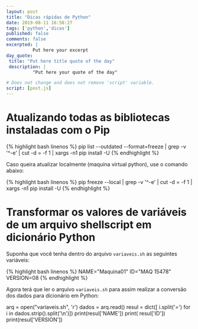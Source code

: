 ```yaml
---
layout: post
title: "Dicas rápidas de Python"
date: 2019-08-11 16:58:27
tags: ['python','dicas']
published: false
comments: false
excerpted: |
          Put here your excerpt
day_quote:
 title: "Put here title quote of the day"
 description: |
          "Put here your quote of the day"

# Does not change and does not remove 'script' variable.
script: [post.js]
---
```


<!-- Write from here your post !!! -->

# Atualizando todas as bibliotecas instaladas com o Pip

{% highlight bash linenos %}
pip list --outdated --format=freeze | grep -v '^\-e' | cut -d = -f 1  | xargs -n1 pip install -U
{% endhighlight %}

Caso queira atualizar localmente (maquina virtual python), use o comando abaixo:

{% highlight bash linenos %}
pip freeze --local | grep -v '^\-e' | cut -d = -f 1  | xargs -n1 pip install -U
{% endhighlight %}

# Transformar os valores de variáveis de um arquivo shellscript em dicionário Python

Suponha que você tenha dentro do arquivo `variaveis.sh` as seguintes variáveis:

{% highlight bash linenos %}
NAME="Maquina01"
ID="MAQ 15478"
VERSION=08
{% endhighlight %}

Agora terá que ler o arquivo `variaveis.sh` para assim realizar a conversão dos dados para dicionário em Python:

arq = open("variaveis.sh", 'r')
dados = arq.read()
resul = dict([ i.split('=') for i in dados.strip().split('\n')])
print(resul['NAME'])
print( resul['ID'])
print(resul['VERSION'])
